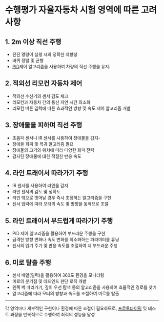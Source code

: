 # 수행평가 자율자동차 시험 영역에 따른 고려사항

## 1. 2m 이상 직선 주행
 - 전진 명령어 실행 시의 정확한 지향성
 - 바퀴 정렬 및 균형
 - [PID](https://ko.wikipedia.org/wiki/PID_%EC%A0%9C%EC%96%B4%EA%B8%B0)제어 알고리즘을 사용하여 차량의 직선 주행을 유지.

## 2. 적외선 리모컨 자동차 제어
 - 적외선 수신기의 센서 감도 체크
 - 리모컨과 자동차 간의 통신 지연 시간 최소화
 - 리모컨 버튼 입력에 따른 효과적인 방향 및 속도 제어 알고리즘 개발

## 3. 장애물을 피하며 직선 주행
 - 초음파 센서나 IR 센서를 사용하여 장애물을 감지- 
 - 장애물 회피 및 복귀  알고리즘 필요
 - 장애물의 크기와 위치에 따라 다양한 회피 전략
 - 감지된 장애물에 대한 적절한 반응 속도

## 4. 라인 트래이서 따라가기 주행
- IR 센서를 사용하여 라인을 감지
- 라인 센서의 감도 및 정확도
- 라인 밖으로 벗어날 경우 즉시 조정하는 알고리즘을 구현
- 센서 입력에 따라 모터의 속도 및 방향을 동적으로 조절

## 5. 라인 트래이서 부드럽게 따라가기 주행
- PID 제어 알고리즘을 활용하여 부드러운 주행을 구현
- 급격한 방향 변화나 속도 변화를 최소화하는 파라미터를 튜닝
- 센서의 읽기 주기 및 반응 속도를 조절하여 더 부드러운 주행

## 6. 미로 탈출 주행
- 센서 배열(일력)을 활용하여 360도 환경을 모니터링
- 미로의 분기점 및 데드엔드 판단 로직 개발
- 왼쪽 벽 따라가기, 깊이 우선 탐색 등의 알고리즘을 사용하여 효율적인 경로를 찾기
- 알고리즘에 따라 모터의 방향과 속도를 조절하여 미로를 탈출
---
각 영역마다 세부적인 구현이나 환경에 따른 조절이 필요하므로, 
[프로토타이핑](https://ko.wikipedia.org/wiki/%ED%94%84%EB%A1%9C%ED%86%A0%ED%83%80%EC%9E%85#:~:text=%ED%94%84%EB%A1%9C%ED%86%A0%ED%83%80%EC%9D%B4%ED%95%91%EC%9D%80%20%EC%8B%9C%EC%8A%A4%ED%85%9C%EC%9D%98,%EB%B0%98%EC%98%81%ED%95%9C%20%EB%B2%84%EC%A0%84%EC%9D%B4%20%EB%82%98%EC%98%A4%EA%B2%8C%20%EB%90%9C%EB%8B%A4.) 및 테스트 과정을 반복적으로 수행하여 최적의 성능을 달성
